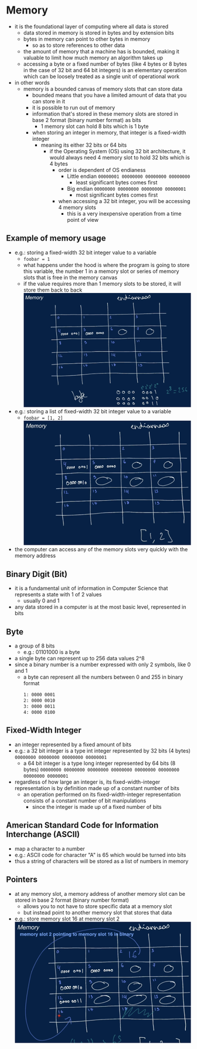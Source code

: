 # Memory
- it is the foundational layer of computing where all data is stored
  - data stored in memory is stored in bytes and by extension bits
  - bytes in memory can point to other bytes in memory
    - so as to store references to other data
  - the amount of memory that a machine has is bounded, making it valuable to limit how much memory an algorithm takes up
  - accessing a byte or a fixed number of bytes (like 4 bytes or 8 bytes in the case of 32 bit and 64 bit integers) is an elementary operation which can be loosely treated as a single unit of operational work
- in other words
  - memory is a bounded canvas of memory slots that can store data
    - bounded means that you have a limited amount of data that you can store in it
    - it is possible to run out of memory
    - information that's stored in these memory slots are stored in base 2 format (binary number format) as bits
      - 1 memory slot can hold 8 bits which is 1 byte
    - when storing an integer in memory, that integer is a fixed-width integer
      - meaning its either 32 bits or 64 bits
        - if the Operating System (OS) using 32 bit architecture, it would always need 4 memory slot to hold 32 bits which is 4 bytes
          - order is dependent of OS endianess
            - Little endian ```00000001 00000000 00000000 00000000```
              - least significant bytes comes first
            - Big endian ```00000000 00000000 00000000 00000001```
              - most significant bytes comes first
          - when accessing a 32 bit integer, you will be accessing 4 memory slots
            - this is a very inexpensive operation from a time point of view
## Example of memory usage
- e.g.: storing a fixed-width 32 bit integer value to a variable
  - ```foobar = 1```
  - what happens under the hood is where the program is going to store this variable, the number 1 in a memory slot or series of memory slots that is free in the memory canvas
  - if the value requires more than 1 memory slots to be stored, it will store them back to back
![singleValueMemory](../../images/singleValueMemory.png)
- e.g.: storing a list of fixed-width 32 bit integer value to a variable
  - ```foobar = [1, 2]```
![listValueMemory](../../images/listValueMemory.png)
- the computer can access any of the memory slots very quickly with the memory address
## Binary Digit (Bit)
- it is a fundamental unit of information in Computer Science that represents a state with 1 of 2 values
  - usually 0 and 1
- any data stored in a computer is at the most basic level, represented in bits
## Byte
- a group of 8 bits
  - e.g.: 01101000 is a byte
- a single byte can represent up to 256 data values 2^8
- since a binary number is a number expressed with only 2 symbols, like 0 and 1
  - a byte can represent all the numbers between 0 and 255 in binary format
      ```
      1: 0000 0001
      2: 0000 0010
      3: 0000 0011
      4: 0000 0100
      ```
## Fixed-Width Integer
- an integer represented by a fixed amount of bits
- e.g.: a 32 bit integer is a type int integer represented by 32 bits (4 bytes)
    ```00000000 00000000 00000000 00000001```
  - a 64 bit integer is a type long integer represented by 64 bits (8 bytes)
    ```00000000 00000000 00000000 00000000 00000000 00000000 00000000 00000001```
- regardless of how large an integer is, its fixed-width-integer representation is by definition made up of a constant number of bits
  - an operation performed on its fixed-width-integer representation consists of a constant number of bit manipulations
    - since the integer is made up of a fixed number of bits
## American Standard Code for Information Interchange (ASCII)
- map a character to a number
- e.g.: ASCII code for character "A" is 65 which would be turned into bits
- thus a string of characters will be stored as a list of numbers in memory
## Pointers
- at any memory slot, a memory address of another memory slot can be stored in base 2 format (binary number format)
  - allows you to not have to store specific data at a memory slot
  - but instead point to another memory slot that stores that data
- e.g.: store memory slot 16 at memory slot 2
![pointer](../../images/pointer.png)
